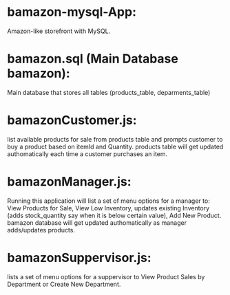 # bamazon-mysql-App:
Amazon-like storefront with MySQL. 

# bamazon.sql (Main Database bamazon):
  Main database that stores all tables (products_table, deparments_table)
# bamazonCustomer.js:
  list available products for sale from products table and prompts customer to buy a product based on itemId and Quantity.
  products table will get updated authomatically each time a customer purchases an item.
  
# bamazonManager.js:
  Running this application will list a set of menu options for a manager to:
  View Products for Sale, 
  View Low Inventory,
  updates existing Inventory (adds stock_quantity say when it is below certain value),
  Add New Product.
  bamazon database will get updated authomatically as manager adds/updates products.
# bamazonSuppervisor.js:
  lists a set of menu options for a suppervisor to View Product Sales by Department or Create New Department.
  
  
  


